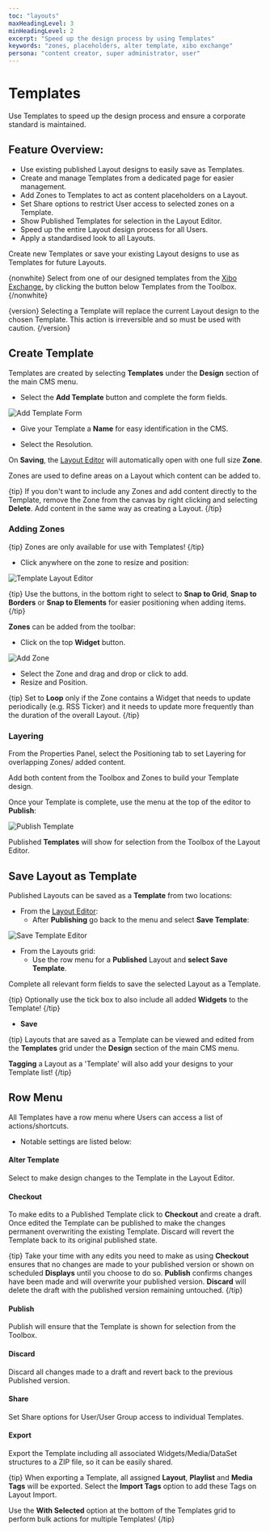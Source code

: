 ```yaml
---
toc: "layouts"
maxHeadingLevel: 3
minHeadingLevel: 2
excerpt: "Speed up the design process by using Templates"
keywords: "zones, placeholders, alter template, xibo exchange"
persona: "content creator, super administrator, user"
---
```


# Templates

Use Templates to speed up the design process and ensure a corporate standard is maintained.

## Feature Overview:

- Use existing published Layout designs to easily save as Templates.
- Create and manage Templates from a dedicated page for easier management.
- Add Zones to Templates to act as content placeholders on a Layout.
- Set Share options to restrict User access to selected zones on a Template.
- Show Published Templates for selection in the Layout Editor.
- Speed up the entire Layout design process for all Users.
- Apply a standardised look to all Layouts.

Create new Templates or save your existing Layout designs to use as Templates for future Layouts.

{nonwhite}
Select from one of our designed templates from the [Xibo Exchange.](layouts.html#content-xibo-exchange) by clicking the button below Templates from the Toolbox.
{/nonwhite}

{version}
Selecting a Template will replace the current Layout design to the chosen Template. This action is irreversible and so must be used with caution.
{/version}

## Create Template

Templates are created by selecting **Templates** under the **Design** section of the main CMS menu.

- Select the **Add Template** button and complete the form fields.


![Add Template Form](img/v4_layouts_add_template_form.png)

- Give your Template a **Name** for easy identification in the CMS.

- Select the Resolution.

On **Saving**, the [Layout Editor](layouts_editor.html) will automatically open with one full size **Zone**.

Zones are used to define areas on a Layout which content can be added to.

{tip}
If you don't want to include any Zones and add content directly to the Template, remove the Zone from the canvas by right clicking and selecting **Delete**. Add content in the same way as creating a Layout.
{/tip}

### Adding Zones

{tip}
Zones are only available for use with Templates!
{/tip}

- Click anywhere on the zone to resize and position:

![Template Layout Editor](img/v4_layouts_templates_editor.png)

{tip}
Use the buttons, in the bottom right to select to **Snap to Grid**, **Snap to Borders** or **Snap to Elements** for easier positioning when adding items.
{/tip}

**Zones** can be added from the toolbar:

- Click on the top **Widget** button.

![Add Zone](img/v4_layouts_templates_add_zone.png)

- Select the Zone and drag and drop or click to add.
- Resize and Position.

{tip}
Set to **Loop** only if the Zone contains a Widget that needs to update periodically (e.g. RSS Ticker) and it needs to update more frequently than the duration of the overall Layout.
{/tip}

### Layering

From the Properties Panel, select the Positioning tab to set Layering for overlapping Zones/ added content.

Add both content from the Toolbox and Zones to build your Template design. 

Once your Template is complete, use the menu at the top of the editor to **Publish**:

![Publish Template](img/v4_layouts_templates_publish.png)

Published **Templates** will show for selection from the Toolbox of the Layout Editor.


## Save Layout as Template

Published Layouts can be saved as a **Template** from two locations:

- From the [Layout Editor](layouts_editor.html):
  - After **Publishing** go back to the menu and select **Save Template**:


![Save Template Editor](img/v4_layouts_templates_save_as_template.png)

- From the Layouts grid:
  - Use the row menu for a **Published** Layout and **select Save Template**.


Complete all relevant form fields to save the selected Layout as a Template.

{tip}
Optionally use the tick box to also include all added **Widgets** to the Template!
{/tip}

- **Save**

{tip}
Layouts that are saved as a Template can be viewed and edited from the **Templates** grid under the **Design** section of the main CMS menu.

**Tagging** a Layout as a 'Template' will also add your designs to your Template list!
{/tip}

## Row Menu

All Templates have a row menu where Users can access a list of actions/shortcuts.

- Notable settings are listed below:

#### Alter Template 

Select to make design changes to the Template in the Layout Editor.

#### Checkout

To make edits to a Published Template click to **Checkout** and create a draft. Once edited the Template can be published to make the changes permanent overwriting the existing Template. Discard will revert the Template back to its original published state.

{tip}
Take your time with any edits you need to make as using **Checkout** ensures that no changes are made to your published version or shown on scheduled **Displays** until you choose to do so. **Publish** confirms changes have been made and will overwrite your published version. **Discard** will delete the draft with the published version remaining untouched.
{/tip}

#### Publish

Publish will ensure that the Template is shown for selection from the Toolbox.

#### Discard 

Discard all changes made to a draft and revert back to the previous Published version.

#### Share

Set Share options for User/User Group access to individual Templates.

#### Export 

Export the Template including all associated Widgets/Media/DataSet structures to a ZIP file, so it can be easily shared. 

{tip}
When exporting a Template, all assigned **Layout**, **Playlist** and **Media Tags** will be exported. Select the **Import Tags** option to add these Tags on Layout Import.

Use the **With Selected** option at the bottom of the Templates grid to perform bulk actions for multiple Templates! 
{/tip}





